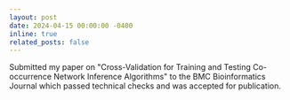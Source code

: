 ```yaml
---
layout: post
date: 2024-04-15 00:00:00 -0400
inline: true
related_posts: false
---
```


Submitted my paper on "Cross-Validation for Training and Testing Co-occurrence Network Inference Algorithms" to the BMC Bioinformatics Journal which passed technical checks and was accepted for publication.
